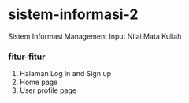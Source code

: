 # sistem-informasi-2
Sistem Informasi Management Input Nilai Mata Kuliah

### fitur-fitur
1. Halaman Log in and Sign up
2. Home page
3. User profile page
